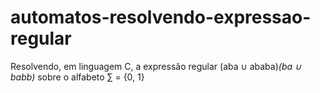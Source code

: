 # automatos-resolvendo-expressao-regular
Resolvendo, em linguagem C, a expressão regular (aba ∪ ababa)*(ba ∪ babb)* sobre o alfabeto ∑ = {0, 1}
